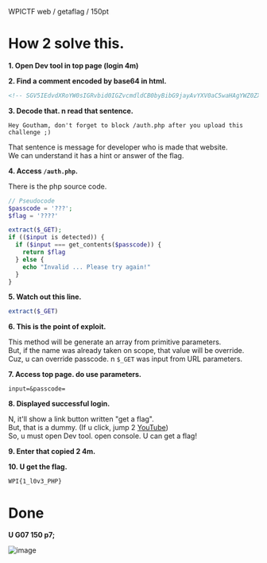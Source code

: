 WPICTF web / getaflag / 150pt

# How 2 solve this.

**1. Open Dev tool in top page (login 4m)**

**2. Find a comment encoded by base64 in html.**

```html
<!-- SGV5IEdvdXRoYW0sIGRvbid0IGZvcmdldCB0byBibG9jayAvYXV0aC5waHAgYWZ0ZXIgeW91IHVwbG9hZCB0aGlzIGNoYWxsZW5nZSA7KQ== -->
```

**3. Decode that. n read that sentence.**

```
Hey Goutham, don't forget to block /auth.php after you upload this challenge ;)
```

That sentence is message for developer who is made that website.  
We can understand it has a hint or answer of the flag.

**4. Access `/auth.php`.**

There is the php source code.  

```php
// Pseudocode
$passcode = '???';
$flag = '????'

extract($_GET);
if (($input is detected)) {
  if ($input === get_contents($passcode)) {
    return $flag
  } else {
    echo "Invalid ... Please try again!"
  }
}
```

**5. Watch out this line.**

```php
extract($_GET)
```

**6. This is the point of exploit.**

This method will be generate an array from primitive parameters.  
But, if the name was already taken on scope, that value will be override.  
Cuz, u can override passcode. n `$_GET` was input from URL parameters.

**7. Access top page. do use parameters.**

```
input=&passcode=
``` 

**8. Displayed successful login.**

N, it'll show a link button written "get a flag".  
But, that is a dummy. (If u click, jump 2 [YouTube](https://www.youtube.com/watch?v=dQw4w9WgXcQ))  
So, u must open Dev tool. open console. U can get a flag!

**9. Enter that copied 2 4m.**

**10. U get the flag.**

```
WPI{1_l0v3_PHP}
```

# Done

**U G07 150 p7;**

![image](https://github.com/JPNYKW/WPICTF/blob/master/img/getaflag.png)
